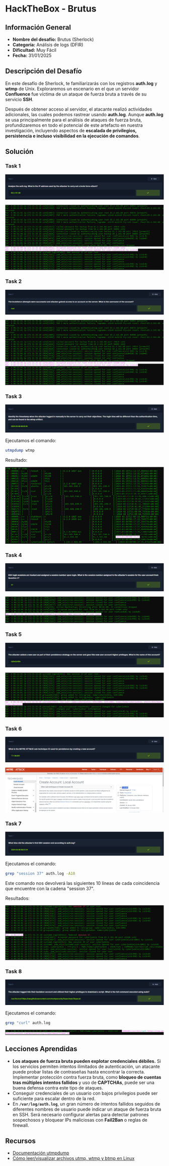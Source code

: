 # HackTheBox - Brutus

## Información General

- **Nombre del desafío:** Brutus (Sherlock)
- **Categoría:** Análisis de logs (DFIR)
- **Dificultad:** Muy Fácil
- **Fecha:** 31/01/2025

## Descripción del Desafío

En este desafío de Sherlock, te familiarizarás con los registros **auth.log** y **wtmp** de Unix. Exploraremos un escenario en el que un servidor **Confluence** fue víctima de un ataque de fuerza bruta a través de su servicio **SSH**.

Después de obtener acceso al servidor, el atacante realizó actividades adicionales, las cuales podemos rastrear usando **auth.log**. Aunque **auth.log** se usa principalmente para el análisis de ataques de fuerza bruta, profundizaremos en todo el potencial de este artefacto en nuestra investigación, incluyendo aspectos de **escalada de privilegios, persistencia e incluso visibilidad en la ejecución de comandos**.

## Solución

### Task 1

![image](https://github.com/eliferrob/CTFs/blob/main/HackTheBox%20-%20Brutus/assets/Task%201.png)

![image](https://github.com/eliferrob/CTFs/blob/main/HackTheBox%20-%20Brutus/assets/Task%201%20(1).png)

### Task 2

![image](https://github.com/eliferrob/CTFs/blob/main/HackTheBox%20-%20Brutus/assets/Task%202.png)

![image](https://github.com/eliferrob/CTFs/blob/main/HackTheBox%20-%20Brutus/assets/Task%202%20(1).png)

### Task 3

![image](https://github.com/eliferrob/CTFs/blob/main/HackTheBox%20-%20Brutus/assets/Task%203.png)

Ejecutamos el comando:

```bash
utmpdump wtmp
```

Resultado:

![image](https://github.com/eliferrob/CTFs/blob/main/HackTheBox%20-%20Brutus/assets/Task%203%20(1).png)

### Task 4

![image](https://github.com/eliferrob/CTFs/blob/main/HackTheBox%20-%20Brutus/assets/Task%204.png)

![image](https://github.com/eliferrob/CTFs/blob/main/HackTheBox%20-%20Brutus/assets/Task%204%20(1).png)

### Task 5

![image](https://github.com/eliferrob/CTFs/blob/main/HackTheBox%20-%20Brutus/assets/Task%205.png)

![image](https://github.com/eliferrob/CTFs/blob/main/HackTheBox%20-%20Brutus/assets/Task%205%20(1).png)

### Task 6

![image](https://github.com/eliferrob/CTFs/blob/main/HackTheBox%20-%20Brutus/assets/Task%206.png)

![image](https://github.com/eliferrob/CTFs/blob/main/HackTheBox%20-%20Brutus/assets/Task%206%20(1).png)

### Task 7

![image](https://github.com/eliferrob/CTFs/blob/main/HackTheBox%20-%20Brutus/assets/Task%207.png)

Ejecutamos el comando:

```bash
grep "session 37" auth.log -A10
```

Este comando nos devolverá las siguientes 10 líneas de cada coincidencia que encuentre con la cadena "session 37".

Resultados:

![image](https://github.com/eliferrob/CTFs/blob/main/HackTheBox%20-%20Brutus/assets/Task%207%20(1).png)

### Task 8

![image](https://github.com/eliferrob/CTFs/blob/main/HackTheBox%20-%20Brutus/assets/Task%208.png)

Ejecutamos el comando:

```bash
grep "curl" auth.log
```

![image](https://github.com/eliferrob/CTFs/blob/main/HackTheBox%20-%20Brutus/assets/Task%208%20(1).png)

## Lecciones Aprendidas

- **Los ataques de fuerza bruta pueden explotar credenciales débiles.** Si los servicios permiten intentos ilimitados de autenticación, un atacante puede probar listas de contraseñas hasta encontrar la correcta. Implementar protección contra fuerza bruta, como **bloqueo de cuentas tras múltiples intentos fallidos** y uso de **CAPTCHAs**, puede ser una buena defensa contra este tipo de ataques.
- Conseguir credenciales de un usuario con bajos privilegios puede ser suficiente para escalar dentro de la red.
- En **`/var/log/auth.log`**, un gran número de intentos fallidos seguidos de diferentes nombres de usuario puede indicar un ataque de fuerza bruta en SSH. Será necesario configurar alertas para detectar patrones sospechosos y bloquear IPs maliciosas con **Fail2Ban** o reglas de firewall.

## Recursos

- [Documentación utmpdump](https://man7.org/linux/man-pages/man1/utmpdump.1.html)
- [Cómo leer/visualizar archivos utmp, wtmp y btmp en Linux](https://toquecanela.blogspot.com/2015/05/como-leervisualizar-archivos-utmp-wtmp.html)
